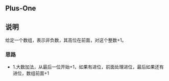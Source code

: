 ## Plus-One

## 说明
给定一个数组，表示非负数，其高位在前面，对这个整数+1。

### 思路

* 1.大数加法，从最后一位开始+1，如果有进位，前面处理进位，最后如果还有进位，数组前面+1